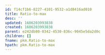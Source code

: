 ```yaml
---
id: f14cf1b6-8227-4101-9532-a1d8416ad010
title: Ratio-to-max
desc: ''
updated: 1606203993838
created: 1606203993838
parent: e242db80-0342-4530-836c-9045e5da2d0c
children: []
fname: pkm.Ratio-to-max
hpath: pkm.Ratio-to-max
---
```



